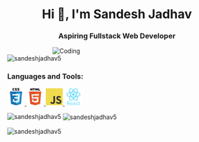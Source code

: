 <h1 align="center">Hi 👋, I'm Sandesh Jadhav</h1>
<h3 align="center">Aspiring Fullstack Web Developer</h3>
<img align="right" alt="Coding" width="400" src="https://t3.ftcdn.net/jpg/01/78/65/02/360_F_178650212_oePgGaIhKUhz0cIg2bLBGsFsdbWs5Xwj.jpg"/>

<p align="left"> <img src="https://komarev.com/ghpvc/?username=sandeshjadhav5&label=Profile%20views&color=0e75b6&style=flat" alt="sandeshjadhav5" /> </p>


<p align="left">
</p>

<h3 align="left">Languages and Tools:</h3>
<p align="left"> <a href="https://www.w3schools.com/css/" target="_blank" rel="noreferrer"> <img src="https://raw.githubusercontent.com/devicons/devicon/master/icons/css3/css3-original-wordmark.svg" alt="css3" width="40" height="40"/> </a> <a href="https://www.w3.org/html/" target="_blank" rel="noreferrer"> <img src="https://raw.githubusercontent.com/devicons/devicon/master/icons/html5/html5-original-wordmark.svg" alt="html5" width="40" height="40"/> </a> <a href="https://developer.mozilla.org/en-US/docs/Web/JavaScript" target="_blank" rel="noreferrer"> <img src="https://raw.githubusercontent.com/devicons/devicon/master/icons/javascript/javascript-original.svg" alt="javascript" width="40" height="40"/> </a> <a href="https://reactjs.org/" target="_blank" rel="noreferrer"> <img src="https://raw.githubusercontent.com/devicons/devicon/master/icons/react/react-original-wordmark.svg" alt="react" width="40" height="40"/> </a> </p>

<p><img align="left" src="https://github-readme-stats.vercel.app/api/top-langs?username=sandeshjadhav5&show_icons=true&locale=en&layout=compact" alt="sandeshjadhav5" /></p>

<p>&nbsp;<img align="center" src="https://github-readme-stats.vercel.app/api?username=sandeshjadhav5&show_icons=true&locale=en" alt="sandeshjadhav5" /></p>

<p><img align="center" src="https://github-readme-streak-stats.herokuapp.com/?user=sandeshjadhav5&" alt="sandeshjadhav5" /></p>
